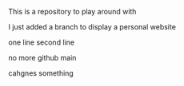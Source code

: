 This is a repository to play around with

I just added a branch to display a personal website

one line
second line

no more github main

cahgnes something
